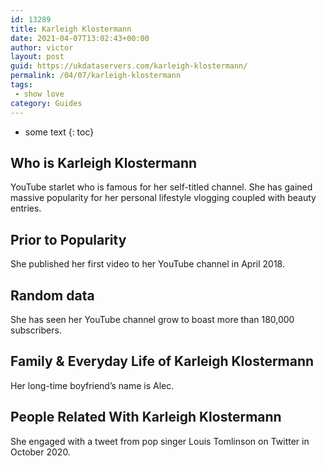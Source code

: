 ```yaml
---
id: 13289
title: Karleigh Klostermann
date: 2021-04-07T13:02:43+00:00
author: victor
layout: post
guid: https://ukdataservers.com/karleigh-klostermann/
permalink: /04/07/karleigh-klostermann
tags:
 - show love
category: Guides
---
```


* some text
{: toc}


## Who is Karleigh Klostermann



YouTube starlet who is famous for her self-titled channel. She has gained massive popularity for her personal lifestyle vlogging coupled with beauty entries.  

                
                
                
## Prior to Popularity



She published her first video to her YouTube channel in April 2018. 

                
                
                
## Random data



She has seen her YouTube channel grow to boast more than 180,000 subscribers. 

                
                
                
## Family & Everyday Life of Karleigh Klostermann



Her long-time boyfriend&#8217;s name is Alec. 

                
                
                
## People Related With Karleigh Klostermann



She engaged with a tweet from pop singer Louis Tomlinson on Twitter in October 2020.

                
              
            
          
          
          